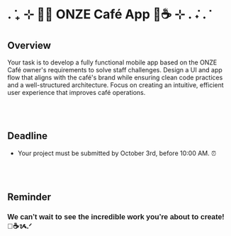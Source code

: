 # . ݁₊ ⊹ 🥐🍰 ONZE Café App 🧺☕️  ⊹ . ݁˖ . ݁

## Overview 
Your task is to develop a fully functional mobile app based on the ONZE Café owner's requirements to solve staff challenges. Design a UI and app flow that aligns with the café's brand while ensuring clean code practices and a well-structured architecture. Focus on creating an intuitive, efficient user experience that improves café operations.

<br></br>

## Deadline 
- Your project must be submitted by October 3rd, before 10:00 AM. ⏰

<br></br>

## Reminder 
 <h3 style="font-family:Trebuchet MS, sans-serif;">We can’t wait to see the incredible work you’re about to create! 🎨☕ᝰ.ᐟ</h3>
